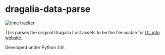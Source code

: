# dragalia-data-parse

[![time tracker](https://wakatime.com/badge/github/RaenonX-DL/dragalia-data-parse.svg)](https://wakatime.com/badge/github/RaenonX-DL/dragalia-data-parse)

This parses the original Dragalia Lost assets to be the file usable for [DL info website][DL-info].

Developed under Python 3.9.

[DL-info]: http://dl.raenonx.cc
[RaenonX-DL]: https://github.com/RaenonX-DL

